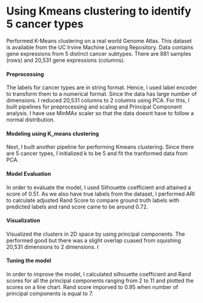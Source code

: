 # Using Kmeans clustering to identify 5 cancer types
Performed K-Means clustering on a real world Genome Atlas. This dataset is available from the UC Irvine Machine Learning Repository. Data contains gene expressions from 5 distinct cancer subtypes. There are 881 samples (rows) and 20,531 gene expressions (columns).

#### Preprocessing
The labels for cancer types are in string format. Hence, I used label encoder to transform them to a numerical format. Since the data has large number of dimensions. I reduced 20,531 columns to 2 columns using PCA. For this, I built pipelines for preprocessing and scaling and Principal Component analysis. I have use MinMAx scaler so that the data doesnt have to follow a normal distribution.

#### Modeling using K_means clustering
Next, I built another pipeline for performing Kmeans clustering. Since there are 5 cancer types, I initialized k to be 5 and fit the tranformed data from PCA.

#### Model Evaluation
In order to evaluate the model, I used Silhouette coefficient and attained a score of 0.51. As we also have true labels from the dataset,  I performed ARI to calculate adjusted Rand Score to compare ground truth labels with predicted labels and rand score came to be around 0.72.

#### Visualization
Visualized the clusters in 2D space by using principal components. The performed good but there was a slight overlap cuased from squishing 20,531 dimensions to 2 dimensions. I

#### Tuning the model
In order to improve the model, I calculated silhouette coefficient and Rand scores for all the principal components ranging from 2 to 11 and plotted the scores on a line chart. Rand score imporved to 0.95 when number of principal components is equal to 7.
